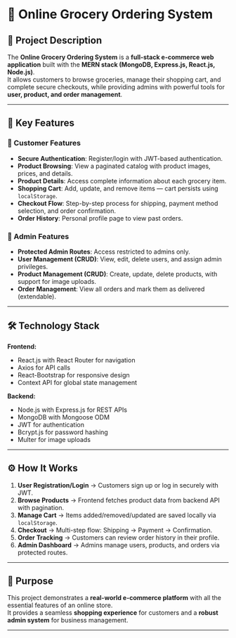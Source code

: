 # 🛒 Online Grocery Ordering System

## 📌 Project Description
The **Online Grocery Ordering System** is a **full-stack e-commerce web application** built with the **MERN stack (MongoDB, Express.js, React.js, Node.js)**.  
It allows customers to browse groceries, manage their shopping cart, and complete secure checkouts, while providing admins with powerful tools for **user, product, and order management**.

---

## 🚀 Key Features

### 👤 Customer Features
- **Secure Authentication**: Register/login with JWT-based authentication.  
- **Product Browsing**: View a paginated catalog with product images, prices, and details.  
- **Product Details**: Access complete information about each grocery item.  
- **Shopping Cart**: Add, update, and remove items — cart persists using `localStorage`.  
- **Checkout Flow**: Step-by-step process for shipping, payment method selection, and order confirmation.  
- **Order History**: Personal profile page to view past orders.  

### 🔐 Admin Features
- **Protected Admin Routes**: Access restricted to admins only.  
- **User Management (CRUD)**: View, edit, delete users, and assign admin privileges.  
- **Product Management (CRUD)**: Create, update, delete products, with support for image uploads.  
- **Order Management**: View all orders and mark them as delivered (extendable).  

---

## 🛠 Technology Stack

**Frontend:**  
- React.js with React Router for navigation  
- Axios for API calls  
- React-Bootstrap for responsive design  
- Context API for global state management  

**Backend:**  
- Node.js with Express.js for REST APIs  
- MongoDB with Mongoose ODM  
- JWT for authentication  
- Bcrypt.js for password hashing  
- Multer for image uploads  

---

## ⚙ How It Works
1. **User Registration/Login** → Customers sign up or log in securely with JWT.  
2. **Browse Products** → Frontend fetches product data from backend API with pagination.  
3. **Manage Cart** → Items added/removed/updated are saved locally via `localStorage`.  
4. **Checkout** → Multi-step flow: Shipping → Payment → Confirmation.  
5. **Order Tracking** → Customers can review order history in their profile.  
6. **Admin Dashboard** → Admins manage users, products, and orders via protected routes.  

---

## 🎯 Purpose
This project demonstrates a **real-world e-commerce platform** with all the essential features of an online store.  
It provides a seamless **shopping experience** for customers and a **robust admin system** for business management.  

---
